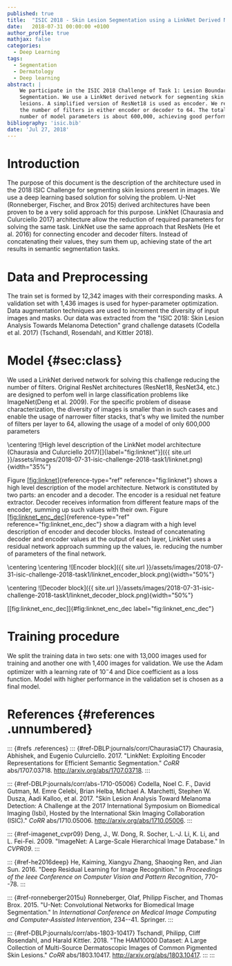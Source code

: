 ```yaml
---
published: true
title:  "ISIC 2018 - Skin Lesion Segmentation using a LinkNet Derived Network"
date:   2018-07-31 00:00:00 +0100
author_profile: true
mathjax: false
categories:
  - Deep Learning
tags:
  - Segmentation
  - Dermatology
  - Deep learning
abstract: |
    We participate in the ISIC 2018 Challenge of Task 1: Lesion Boundary
    Segmentation. We use a LinkNet derived network for segmenting skin
    lesions. A simplified version of ResNet18 is used as encoder. We reduce
    the number of filters in either encoder or decoder to 64. The total
    number of model parameters is about 600,000, achieving good performance.
bibliography: 'isic.bib'
date: 'Jul 27, 2018'
---
```



Introduction
============

The purpose of this document is the description of the architecture used
in the 2018 ISIC Challenge for segmenting skin lesions present in
images. We use a deep learning based solution for solving the problem.
U-Net (Ronneberger, Fischer, and Brox 2015) derived architectures have
been proven to be a very solid approach for this purpose. LinkNet
(Chaurasia and Culurciello 2017) architecture allow the reduction of
required parameters for solving the same task. LinkNet use the same
approach that ResNets (He et al. 2016) for connecting encoder and
decoder filters. Instead of concatenating their values, they sum them
up, achieving state of the art results in semantic segmentation tasks.

Data and Preprocessing
======================

The train set is formed by 12,342 images with their corresponding masks.
A validation set with 1,436 images is used for hyper-parameter
optimization. Data augmentation techniques are used to increment the
diversity of input images and masks. Our data was extracted from the
"ISIC 2018: Skin Lesion Analysis Towards Melanoma Detection" grand
challenge datasets (Codella et al. 2017) (Tschandl, Rosendahl, and
Kittler 2018).

Model {#sec:class}
=====

We used a LinkNet derived network for solving this challenge reducing
the number of filters. Original ResNet architectures (ResNet18,
ResNet34, etc.) are designed to perfom well in large classification
problems like ImageNet(Deng et al. 2009). For the specific problem of
disease characterization, the diversity of images is smaller than in
such cases and enable the usage of narrower filter stacks, that's why we
limited the number of filters per layer to 64, allowing the usage of a
model of only 600,000 parameters

\centering
![High level description of the LinkNet model architecture (Chaurasia
and Culurciello
2017)[]{label="fig:linknet"}]({{ site.url }}/assets/images/2018-07-31-isic-challenge-2018-task1/linknet.png){width="35%"}

Figure [\[fig:linknet\]](#fig:linknet){reference-type="ref"
reference="fig:linknet"} shows a high level description of the model
architecture. Network is constituted by two parts: an encoder and a
decoder. The encoder is a residual net feature extractor. Decoder
receives information from different feature maps of the encoder, summing
up such values with their own. Figure
[\[fig:linknet\_enc\_dec\]](#fig:linknet_enc_dec){reference-type="ref"
reference="fig:linknet_enc_dec"} show a diagram with a high level
description of encoder and decoder blocks. Instead of concatenating
decoder and encoder values at the output of each layer, LinkNet uses a
residual network approach summing up the values, ie. reducing the number
of parameters of the final network.

\centering
\centering
![Encoder block]({{ site.url }}/assets/images/2018-07-31-isic-challenge-2018-task1/linknet_encoder_block.png){width="50%"}

\centering
![Decoder block]({{ site.url }}/assets/images/2018-07-31-isic-challenge-2018-task1/linknet_decoder_block.png){width="50%"}

[\[fig:linknet\_enc\_dec\]]{#fig:linknet_enc_dec
label="fig:linknet_enc_dec"}

Training procedure
==================

We split the training data in two sets: one with 13,000 images used for
training and another one with 1,400 images for validation. We use the
Adam optimizer with a learning rate of $10^-4$ and Dice coefficient as a
loss function. Model with higher performance in the validation set is
chosen as a final model.

References {#references .unnumbered}
==========

::: {#refs .references}
::: {#ref-DBLP:journals/corr/ChaurasiaC17}
Chaurasia, Abhishek, and Eugenio Culurciello. 2017. "LinkNet: Exploiting
Encoder Representations for Efficient Semantic Segmentation." *CoRR*
abs/1707.03718. <http://arxiv.org/abs/1707.03718>.
:::

::: {#ref-DBLP:journals/corr/abs-1710-05006}
Codella, Noel C. F., David Gutman, M. Emre Celebi, Brian Helba, Michael
A. Marchetti, Stephen W. Dusza, Aadi Kalloo, et al. 2017. "Skin Lesion
Analysis Toward Melanoma Detection: A Challenge at the 2017
International Symposium on Biomedical Imaging (Isbi), Hosted by the
International Skin Imaging Collaboration (ISIC)." *CoRR* abs/1710.05006.
<http://arxiv.org/abs/1710.05006>.
:::

::: {#ref-imagenet_cvpr09}
Deng, J., W. Dong, R. Socher, L.-J. Li, K. Li, and L. Fei-Fei. 2009.
"ImageNet: A Large-Scale Hierarchical Image Database." In *CVPR09*.
:::

::: {#ref-he2016deep}
He, Kaiming, Xiangyu Zhang, Shaoqing Ren, and Jian Sun. 2016. "Deep
Residual Learning for Image Recognition." In *Proceedings of the Ieee
Conference on Computer Vision and Pattern Recognition*, 770--78.
:::

::: {#ref-ronneberger2015u}
Ronneberger, Olaf, Philipp Fischer, and Thomas Brox. 2015. "U-Net:
Convolutional Networks for Biomedical Image Segmentation." In
*International Conference on Medical Image Computing and
Computer-Assisted Intervention*, 234--41. Springer.
:::

::: {#ref-DBLP:journals/corr/abs-1803-10417}
Tschandl, Philipp, Cliff Rosendahl, and Harald Kittler. 2018. "The
HAM10000 Dataset: A Large Collection of Multi-Source Dermatoscopic
Images of Common Pigmented Skin Lesions." *CoRR* abs/1803.10417.
<http://arxiv.org/abs/1803.10417>.
:::
:::
